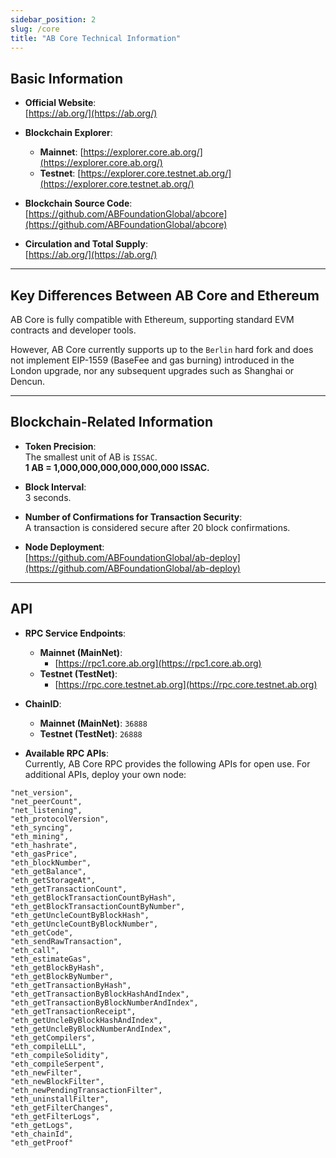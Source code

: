 ```yaml
---
sidebar_position: 2
slug: /core
title: "AB Core Technical Information"
---
```


## Basic Information

- **Official Website**:  
  [https://ab.org/](https://ab.org/)

- **Blockchain Explorer**:  
  - **Mainnet**: [https://explorer.core.ab.org/](https://explorer.core.ab.org/)
  - **Testnet**: [https://explorer.core.testnet.ab.org/](https://explorer.core.testnet.ab.org/)

- **Blockchain Source Code**:  
  [https://github.com/ABFoundationGlobal/abcore](https://github.com/ABFoundationGlobal/abcore)

- **Circulation and Total Supply**:  
  [https://ab.org/](https://ab.org/)

---

## Key Differences Between AB Core and Ethereum

AB Core is fully compatible with Ethereum, supporting standard EVM contracts and developer tools.

However, AB Core currently supports up to the `Berlin` hard fork and does not implement EIP-1559 (BaseFee and gas burning) introduced in the London upgrade, nor any subsequent upgrades such as Shanghai or Dencun.

---

## Blockchain-Related Information

- **Token Precision**:  
  The smallest unit of AB is `ISSAC`.  
  **1 AB = 1,000,000,000,000,000,000 ISSAC.**

- **Block Interval**:  
  3 seconds.

- **Number of Confirmations for Transaction Security**:  
  A transaction is considered secure after 20 block confirmations.

- **Node Deployment**:  
  [https://github.com/ABFoundationGlobal/ab-deploy](https://github.com/ABFoundationGlobal/ab-deploy)

---

## API

- **RPC Service Endpoints**:
  - **Mainnet (MainNet)**:  
    - [https://rpc1.core.ab.org](https://rpc1.core.ab.org)
  - **Testnet (TestNet)**:
    - [https://rpc.core.testnet.ab.org](https://rpc.core.testnet.ab.org)

- **ChainID**:

  - **Mainnet (MainNet)**: `36888`
  - **Testnet (TestNet)**: `26888`

- **Available RPC APIs**:  
  Currently, AB Core RPC provides the following APIs for open use. For additional APIs, deploy your own node:

```plaintext
"net_version",
"net_peerCount",
"net_listening",
"eth_protocolVersion",
"eth_syncing",
"eth_mining",
"eth_hashrate",
"eth_gasPrice",
"eth_blockNumber",
"eth_getBalance",
"eth_getStorageAt",
"eth_getTransactionCount",
"eth_getBlockTransactionCountByHash",
"eth_getBlockTransactionCountByNumber",
"eth_getUncleCountByBlockHash",
"eth_getUncleCountByBlockNumber",
"eth_getCode",
"eth_sendRawTransaction",
"eth_call",
"eth_estimateGas",
"eth_getBlockByHash",
"eth_getBlockByNumber",
"eth_getTransactionByHash",
"eth_getTransactionByBlockHashAndIndex",
"eth_getTransactionByBlockNumberAndIndex",
"eth_getTransactionReceipt",
"eth_getUncleByBlockHashAndIndex",
"eth_getUncleByBlockNumberAndIndex",
"eth_getCompilers",
"eth_compileLLL",
"eth_compileSolidity",
"eth_compileSerpent",
"eth_newFilter",
"eth_newBlockFilter",
"eth_newPendingTransactionFilter",
"eth_uninstallFilter",
"eth_getFilterChanges",
"eth_getFilterLogs",
"eth_getLogs",
"eth_chainId",
"eth_getProof"
```

